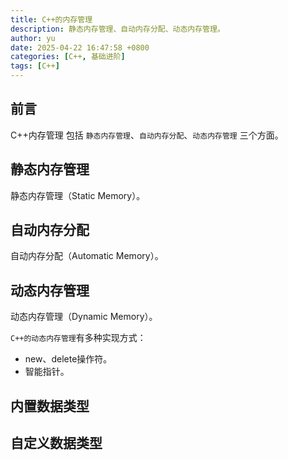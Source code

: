 ```yaml
---
title: C++的内存管理
description: 静态内存管理、自动内存分配、动态内存管理。
author: yu
date: 2025-04-22 16:47:58 +0800
categories: [C++, 基础进阶]
tags: [C++]
---
```


## 前言

C++内存管理 包括 `静态内存管理`、`自动内存分配`、`动态内存管理` 三个方面。


## 静态内存管理

静态内存管理（Static Memory）。


## 自动内存分配

自动内存分配（Automatic Memory）。


## 动态内存管理

动态内存管理（Dynamic Memory）。

`C++的动态内存管理`有多种实现方式：
- new、delete操作符。
- 智能指针。

## 内置数据类型


## 自定义数据类型

